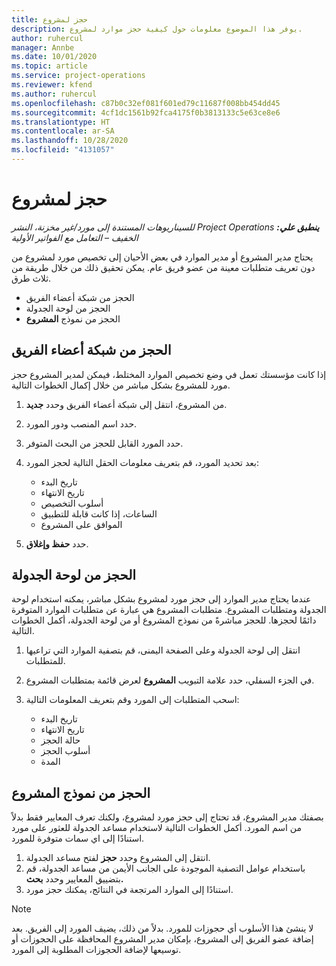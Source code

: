 ```yaml
---
title: حجز لمشروع
description: يوفر هذا الموضوع معلومات حول كيفية حجز موارد لمشروع.
author: ruhercul
manager: Annbe
ms.date: 10/01/2020
ms.topic: article
ms.service: project-operations
ms.reviewer: kfend
ms.author: ruhercul
ms.openlocfilehash: c87b0c32ef081f601ed79c11687f008bb454dd45
ms.sourcegitcommit: 4cf1dc1561b92fca4175f0b3813133c5e63ce8e6
ms.translationtype: HT
ms.contentlocale: ar-SA
ms.lasthandoff: 10/28/2020
ms.locfileid: "4131057"
---
```

# <a name="book-to-a-project"></a>حجز لمشروع

_**ينطبق علي:** ‏‫Project Operations للسيناريوهات المستندة إلى مورد/غير مخزنة‬، ‏‫النشر الخفيف – التعامل مع الفواتير الأولية‬_

يحتاج مدير المشروع أو مدير الموارد في بعض الأحيان إلى تخصيص مورد لمشروع من دون تعريف متطلبات معينة من عضو فريق عام. يمكن تحقيق ذلك من خلال طريقة من ثلاث طرق.

- الحجز من شبكة أعضاء الفريق
- الحجز من لوحة الجدولة
- الحجز من نموذج **المشروع**

## <a name="book-from-the-team-member-grid"></a>الحجز من شبكة أعضاء الفريق

إذا كانت مؤسستك تعمل في وضع تخصيص الموارد المختلط، فيمكن لمدير المشروع حجز مورد للمشروع بشكل مباشر من خلال إكمال الخطوات التالية.

1. من المشروع، انتقل إلى شبكة أعضاء الفريق وحدد **جديد**.
2. حدد اسم المنصب ودور المورد.
3. حدد المورد القابل للحجز من البحث المتوفر.
4. بعد تحديد المورد، قم بتعريف معلومات الحقل التالية لحجز المورد:

    - تاريخ البدء
    - تاريخ الانتهاء
    - أسلوب التخصيص
    - الساعات، إذا كانت قابلة للتطبيق
    - الموافق على المشروع

6. حدد **حفظ وإغلاق**.

## <a name="book-from-the-schedule-board"></a>الحجز من لوحة الجدولة

عندما يحتاج مدير الموارد إلى حجز مورد لمشروع بشكل مباشر، يمكنه استخدام لوحة الجدولة ومتطلبات المشروع. متطلبات المشروع هي عبارة عن متطلبات الموارد المتوفرة دائمًا لحجزها. للحجز مباشرةً من نموذج المشروع أو من لوحة الجدولة، أكمل الخطوات التالية.

1. انتقل إلى لوحة الجدولة وعلى الصفحة اليمنى، قم بتصفية الموارد التي تراعيها للمتطلبات.
2. في الجزء السفلي، حدد علامة التبويب **المشروع** لعرض قائمة بمتطلبات المشروع.
3. اسحب المتطلبات إلى المورد وقم بتعريف المعلومات التالية:

    - تاريخ البدء
    - تاريخ الانتهاء
    - حالة الحجز
    - أسلوب الحجز
    - المدة

## <a name="book-from-the-project-form"></a>الحجز من نموذج المشروع

بصفتك مدير المشروع، قد تحتاج إلى حجز مورد لمشروع، ولكنك تعرف المعايير فقط بدلاً من اسم المورد. أكمل الخطوات التالية لاستخدام مساعد الجدولة للعثور على مورد استنادًا إلى اي سمات متوفرة للمورد. 

1. انتقل إلى المشروع وحدد **حجز** لفتح مساعد الجدولة.
2. باستخدام عوامل التصفية الموجودة على الجانب الأيمن من مساعد الجدولة، قم بتضييق المعايير وحدد **بحث.**
3. استنادًا إلى الموارد المرتجعة في النتائج، يمكنك حجز مورد.

> [!NOTE]
> لا ينشئ هذا الأسلوب أي حجوزات للمورد. بدلاً من ذلك، يضيف المورد إلى الفريق. بعد إضافة عضو الفريق إلى المشروع، بإمكان مدير المشروع المحافظة على الحجوزات أو توسيعها لإضافة الحجوزات المطلوبة إلى المورد.
